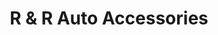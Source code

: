 ---
title: "R & R Auto Accessories"
url: /grand-junction/r-und-r-auto-accessories/
shop: Autoteile
---